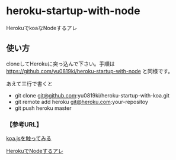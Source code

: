 heroku-startup-with-node
========================

HerokuでkoaなNodeするアレ

## 使い方
cloneしてHerokuに突っ込んで下さい。手順は	https://github.com/yu0819ki/heroku-startup-with-node と同様です。

あえて三行で書くと
* git clone git@github.com:yu0819ki/heroku-startup-with-koa.git
* git remote add heroku git@heroku.com:your-repositoy
* git push heroku master

### 【参考URL】
[koa.jsを触ってみる](http://yukihr.github.io/blog/2013/12/22/first-koajs-play/)

[HerokuでNodeするアレ](https://github.com/yu0819ki/heroku-startup-with-node)
